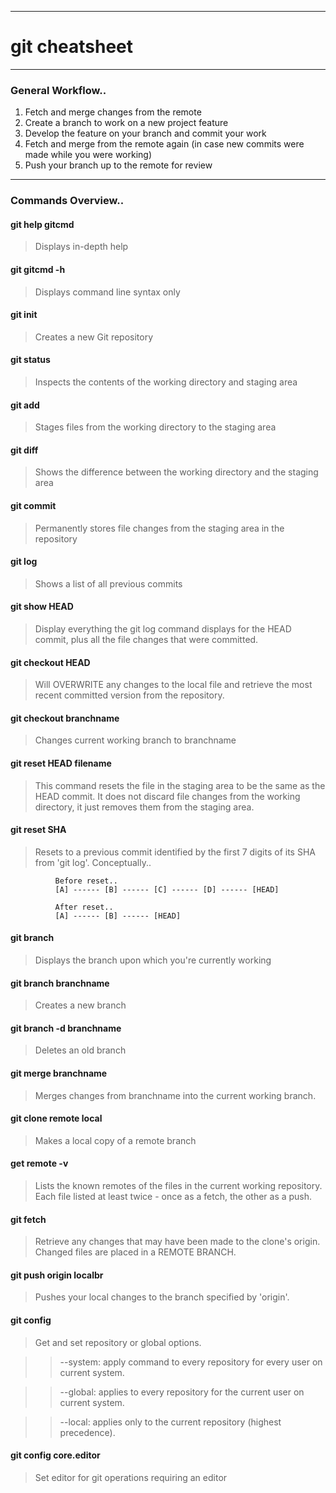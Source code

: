 ***
# git cheatsheet
***
### General Workflow..

1. Fetch and merge changes from the remote
2. Create a branch to work on a new project feature
3. Develop the feature on your branch and commit your work
4. Fetch and merge from the remote again (in case new commits were made while you were working)
5. Push your branch up to the remote for review
***
### Commands Overview..

#### git help gitcmd
>Displays in-depth help

#### git gitcmd -h
>Displays command line syntax only

#### git init
> Creates a new Git repository

#### git status
>Inspects the contents of the working directory and staging area

#### git add
>Stages files from the working directory to the staging area

#### git diff
>Shows the difference between the working directory and the staging area

#### git commit
>Permanently stores file changes from the staging area in the repository

#### git log
>Shows a list of all previous commits

#### git show HEAD
>Display everything the git log command displays for the HEAD commit, plus all the file changes that were committed.

#### git checkout HEAD
>Will OVERWRITE any changes to the local file and retrieve the most recent committed version from the repository.

#### git checkout branchname
>Changes current working branch to branchname

#### git reset HEAD filename
>This command resets the file in the staging area to be the same as the HEAD commit. It does not discard file changes from the working directory, it just removes them from the staging area.

#### git reset SHA
>Resets to a previous commit identified by the first 7 digits of its SHA from 'git log'. Conceptually..

              Before reset..
              [A] ------ [B] ------ [C] ------ [D] ------ [HEAD]
              
              After reset..
              [A] ------ [B] ------ [HEAD]

#### git branch
>Displays the branch upon which you're currently working

#### git branch branchname
>Creates a new branch

#### git branch -d branchname
>Deletes an old branch

#### git merge branchname
>Merges changes from branchname into the current working branch.

#### git clone remote local
>Makes a local copy of a remote branch

#### get remote -v
>Lists the known remotes of the files in the current working repository. Each file listed at least twice - once as a fetch, the other as a push.

#### git fetch
>Retrieve any changes that may have been made to the clone's origin. Changed files are placed in a REMOTE BRANCH.

#### git push origin localbr
>Pushes your local changes to the branch specified by 'origin'.

#### git config
>Get and set repository or global options.

>>--system: apply command to every repository for every user on current system.

>>--global: applies to every repository for the current user on current system.

>>--local: applies only to the current repository (highest precedence).

#### git config core.editor <editor>
>Set editor for git operations requiring an editor

